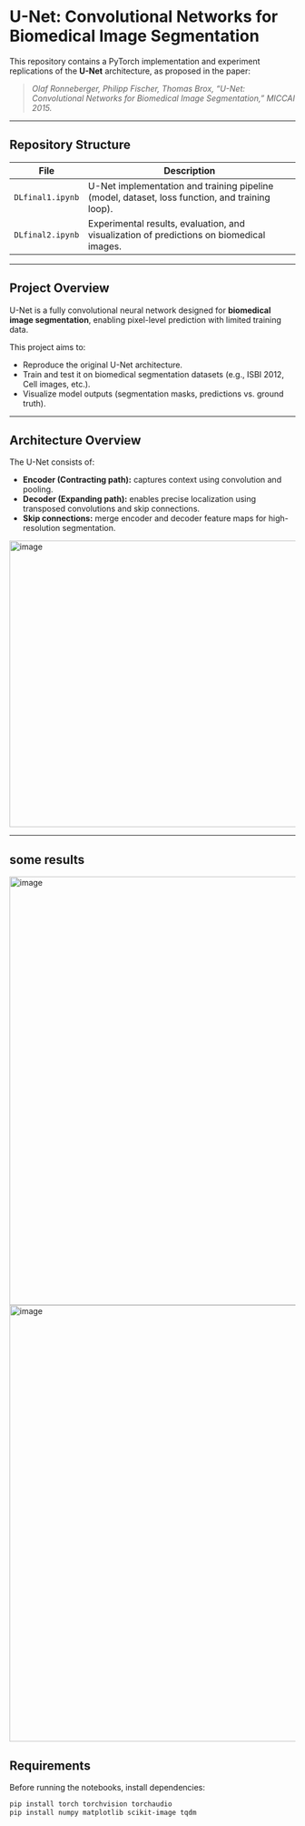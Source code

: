 #  U-Net: Convolutional Networks for Biomedical Image Segmentation

This repository contains a PyTorch implementation and experiment replications of the **U-Net** architecture, as proposed in the paper:  
> *Olaf Ronneberger, Philipp Fischer, Thomas Brox, “U-Net: Convolutional Networks for Biomedical Image Segmentation,” MICCAI 2015.*

---

##  Repository Structure

| File | Description |
|------|--------------|
| `DLfinal1.ipynb` | U-Net implementation and training pipeline (model, dataset, loss function, and training loop). |
| `DLfinal2.ipynb` | Experimental results, evaluation, and visualization of predictions on biomedical images. |

---

##  Project Overview

U-Net is a fully convolutional neural network designed for **biomedical image segmentation**, enabling pixel-level prediction with limited training data.

This project aims to:
- Reproduce the original U-Net architecture.
- Train and test it on biomedical segmentation datasets (e.g., ISBI 2012, Cell images, etc.).
- Visualize model outputs (segmentation masks, predictions vs. ground truth).

---

##  Architecture Overview

The U-Net consists of:
- **Encoder (Contracting path):** captures context using convolution and pooling.
- **Decoder (Expanding path):** enables precise localization using transposed convolutions and skip connections.
- **Skip connections:** merge encoder and decoder feature maps for high-resolution segmentation.

<img width="867" height="504" alt="image" src="https://github.com/user-attachments/assets/9e2db21c-ed87-45d0-a632-632ca98833a3" />


---
##  some results
<img width="1111" height="754" alt="image" src="https://github.com/user-attachments/assets/8e082c07-bf6e-4196-ba1e-103104762c03" />

<img width="1107" height="768" alt="image" src="https://github.com/user-attachments/assets/5917183b-0d60-4490-bdf5-8d56ddba8906" />






##  Requirements

Before running the notebooks, install dependencies:

```bash
pip install torch torchvision torchaudio
pip install numpy matplotlib scikit-image tqdm

